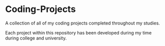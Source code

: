 # Coding-Projects
A collection of all of my coding projects completed throughout my studies.

Each project within this repository has been developed during my time during college and university.
